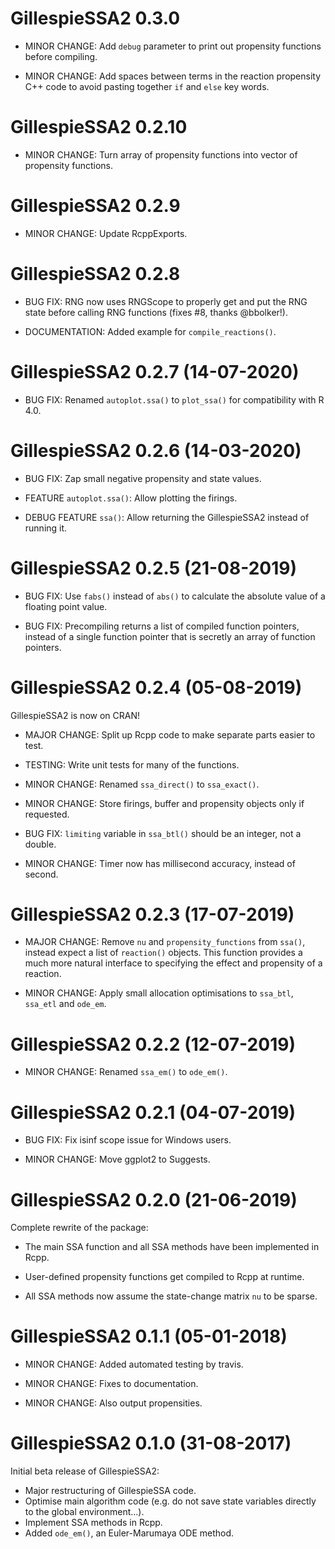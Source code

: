 # GillespieSSA2 0.3.0

* MINOR CHANGE: Add `debug` parameter to print out propensity functions before compiling.

* MINOR CHANGE: Add spaces between terms in the reaction propensity C++ code to avoid pasting together `if` and `else` key words.

# GillespieSSA2 0.2.10

* MINOR CHANGE: Turn array of propensity functions into vector of propensity functions.

# GillespieSSA2 0.2.9

* MINOR CHANGE: Update RcppExports.

# GillespieSSA2 0.2.8

* BUG FIX: RNG now uses RNGScope to properly get and put the RNG state before calling RNG functions (fixes #8, thanks @bbolker!).

* DOCUMENTATION: Added example for `compile_reactions()`.

# GillespieSSA2 0.2.7 (14-07-2020)

* BUG FIX: Renamed `autoplot.ssa()` to `plot_ssa()` for compatibility with R 4.0.

# GillespieSSA2 0.2.6 (14-03-2020)

* BUG FIX: Zap small negative propensity and state values.

* FEATURE `autoplot.ssa()`: Allow plotting the firings.

* DEBUG FEATURE `ssa()`: Allow returning the GillespieSSA2 instead of running it.

# GillespieSSA2 0.2.5 (21-08-2019)

* BUG FIX: Use `fabs()` instead of `abs()` to calculate the absolute value of a 
  floating point value.
  
* BUG FIX: Precompiling returns a list of compiled function pointers, instead of 
  a single function pointer that is secretly an array of function pointers.

# GillespieSSA2 0.2.4 (05-08-2019)

GillespieSSA2 is now on CRAN!

* MAJOR CHANGE: Split up Rcpp code to make separate parts easier to test.

* TESTING: Write unit tests for many of the functions.

* MINOR CHANGE: Renamed `ssa_direct()` to `ssa_exact()`.

* MINOR CHANGE: Store firings, buffer and propensity objects only if requested.

* BUG FIX: `limiting` variable in `ssa_btl()` should be an integer, not a double.

* MINOR CHANGE: Timer now has millisecond accuracy, instead of second.

# GillespieSSA2 0.2.3 (17-07-2019)

* MAJOR CHANGE: Remove `nu` and `propensity_functions` from `ssa()`, instead
  expect a list of `reaction()` objects. This function provides a much more
  natural interface to specifying the effect and propensity of a reaction.

* MINOR CHANGE: Apply small allocation optimisations to `ssa_btl`, `ssa_etl` and `ode_em`.

# GillespieSSA2 0.2.2 (12-07-2019)

* MINOR CHANGE: Renamed `ssa_em()` to `ode_em()`.

# GillespieSSA2 0.2.1 (04-07-2019)

* BUG FIX: Fix isinf scope issue for Windows users.

* MINOR CHANGE: Move ggplot2 to Suggests.

# GillespieSSA2 0.2.0 (21-06-2019)

Complete rewrite of the package:

* The main SSA function and all SSA methods have been implemented in Rcpp.

* User-defined propensity functions get compiled to Rcpp at runtime.

* All SSA methods now assume the state-change matrix `nu` to be sparse.

# GillespieSSA2 0.1.1 (05-01-2018)

* MINOR CHANGE: Added automated testing by travis.

* MINOR CHANGE: Fixes to documentation.

* MINOR CHANGE: Also output propensities.

# GillespieSSA2 0.1.0 (31-08-2017)

Initial beta release of GillespieSSA2:

* Major restructuring of GillespieSSA code.
* Optimise main algorithm code (e.g. do not save state variables directly to the global environment...).
* Implement SSA methods in Rcpp.
* Added `ode_em()`, an Euler-Marumaya ODE method.
